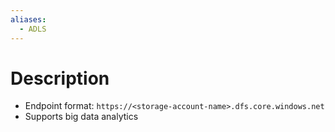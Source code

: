 ```yaml
---
aliases:
  - ADLS
---
```

# Description
- Endpoint format: `https://<storage-account-name>.dfs.core.windows.net`
- Supports big data analytics